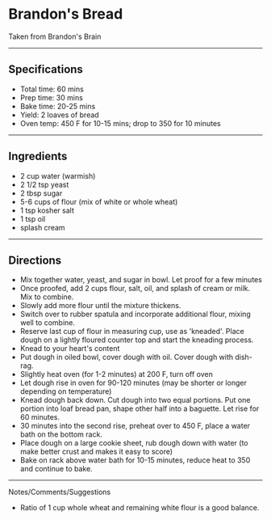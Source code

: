 # Brandon's Bread

Taken from
Brandon's Brain

---
## Specifications
- Total time: 60 mins
- Prep time: 30 mins
- Bake time: 20-25 mins
- Yield: 2 loaves of bread
- Oven temp: 450 F for 10-15 mins; drop to 350 for 10 minutes

---
## Ingredients

- 2 cup water (warmish)
- 2 1/2 tsp yeast
- 2 tbsp sugar
- 5-6 cups of flour (mix of white or whole wheat)
- 1 tsp kosher salt
- 1 tsp oil
- splash cream

---
## Directions

- Mix together water, yeast, and sugar in bowl. Let proof for a few minutes
- Once proofed, add 2 cups flour, salt, oil, and splash of cream or milk. Mix to combine.
- Slowly add more flour until the mixture thickens.
- Switch over to rubber spatula and incorporate additional flour, mixing well to combine.
- Reserve last cup of flour in measuring cup, use as 'kneaded'. Place dough on a lightly floured counter top and start the kneading process.
- Knead to your heart's content
- Put dough in oiled bowl, cover dough with oil. Cover dough with dish-rag.
- Slightly heat oven (for 1-2 minutes) at 200 F, turn off oven
- Let dough rise in oven for 90-120 minutes (may be shorter or longer depending on temperature)
- Knead dough back down. Cut dough into two equal portions. Put one portion into loaf bread pan, shape other half into a baguette. Let rise for 60 minutes.
- 30 minutes into the second rise, preheat over to 450 F, place a water bath on the bottom rack. 
- Place dough on a large cookie sheet, rub dough down with water (to make better crust and makes it easy to score)
- Bake on rack above water bath for 10-15 minutes, reduce heat to 350 and continue to bake.

---
Notes/Comments/Suggestions

- Ratio of 1 cup whole wheat and remaining white flour is a good balance.